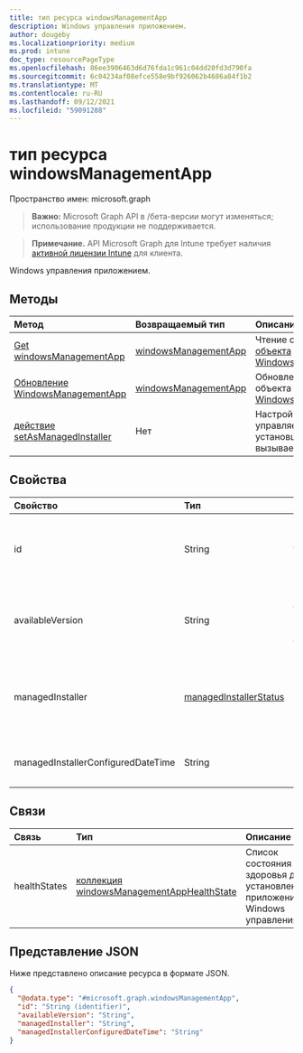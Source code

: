 ```yaml
---
title: тип ресурса windowsManagementApp
description: Windows управления приложением.
author: dougeby
ms.localizationpriority: medium
ms.prod: intune
doc_type: resourcePageType
ms.openlocfilehash: 86ee3906463d6d76fda1c961c04dd20fd3d790fa
ms.sourcegitcommit: 6c04234af08efce558e9bf926062b4686a84f1b2
ms.translationtype: MT
ms.contentlocale: ru-RU
ms.lasthandoff: 09/12/2021
ms.locfileid: "59091288"
---
```

# <a name="windowsmanagementapp-resource-type"></a>тип ресурса windowsManagementApp

Пространство имен: microsoft.graph

> **Важно:** Microsoft Graph API в /бета-версии могут изменяться; использование продукции не поддерживается.

> **Примечание.** API Microsoft Graph для Intune требует наличия [активной лицензии Intune](https://go.microsoft.com/fwlink/?linkid=839381) для клиента.

Windows управления приложением.

## <a name="methods"></a>Методы
|Метод|Возвращаемый тип|Описание|
|:---|:---|:---|
|[Get windowsManagementApp](../api/intune-devices-windowsmanagementapp-get.md)|[windowsManagementApp](../resources/intune-devices-windowsmanagementapp.md)|Чтение свойств и связей [объекта WindowsManagementApp.](../resources/intune-devices-windowsmanagementapp.md)|
|[Обновление WindowsManagementApp](../api/intune-devices-windowsmanagementapp-update.md)|[windowsManagementApp](../resources/intune-devices-windowsmanagementapp.md)|Обновление свойств объекта [WindowsManagementApp.](../resources/intune-devices-windowsmanagementapp.md)|
|[действие setAsManagedInstaller](../api/intune-devices-windowsmanagementapp-setasmanagedinstaller.md)|Нет|Настройка состояния управляемого установщика для клиента вызываемого|

## <a name="properties"></a>Свойства
|Свойство|Тип|Описание|
|:---|:---|:---|
|id|String|Уникальный идентификатор для приложения Windows управления|
|availableVersion|String|Windows доступной версии приложения для управления.|
|managedInstaller|[managedInstallerStatus](../resources/intune-devices-managedinstallerstatus.md)|Состояние управляемого установщика. Возможные значения: `disabled`, `enabled`.|
|managedInstallerConfiguredDateTime|String|Настроено время даты управляемого установщика|

## <a name="relationships"></a>Связи
|Связь|Тип|Описание|
|:---|:---|:---|
|healthStates|[коллекция windowsManagementAppHealthState](../resources/intune-devices-windowsmanagementapphealthstate.md)|Список состояния здоровья для установленного приложения Windows управления.|

## <a name="json-representation"></a>Представление JSON
Ниже представлено описание ресурса в формате JSON.
<!-- {
  "blockType": "resource",
  "keyProperty": "id",
  "@odata.type": "microsoft.graph.windowsManagementApp"
}
-->
``` json
{
  "@odata.type": "#microsoft.graph.windowsManagementApp",
  "id": "String (identifier)",
  "availableVersion": "String",
  "managedInstaller": "String",
  "managedInstallerConfiguredDateTime": "String"
}
```



